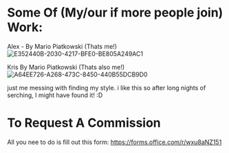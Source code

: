 # Some Of (My/our if more people join) Work:
Alex - By Mario Piatkowski (Thats me!)
![E352440B-2030-4217-BFE0-BE805A249AC1](https://user-images.githubusercontent.com/93729756/205546153-a0ed819e-3e19-4a64-a5d8-32e4a136641b.jpeg)

Kris By Mario Piatkowski (Thats also me!)
![A64EE726-A268-473C-8450-440B55DCB9D0](https://user-images.githubusercontent.com/93729756/205698456-d08b49d6-a097-48a5-9063-903da3db151c.jpeg)

just me messing with finding my style. i like this so after long nights of serching, I might have found it! :D

# To Request A Commission
All you nee to do is fill out this form: https://forms.office.com/r/wxu8aNZ151
